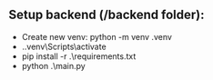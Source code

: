## Setup backend (/backend folder):
- Create new venv: python -m venv .venv
- .\.venv\Scripts\activate
- pip install -r .\requirements.txt
- python .\main.py 